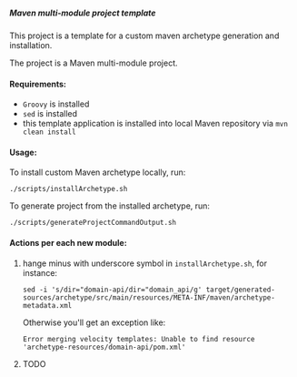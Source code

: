 ##### Maven multi-module project template

This project is a template for a custom maven archetype generation and installation.

The project is a Maven multi-module project.

#### Requirements:

- `Groovy` is installed
- `sed` is installed
- this template application is installed into local Maven repository via `mvn clean install`

#### Usage:

To install custom Maven archetype locally, run: 

```./scripts/installArchetype.sh``` 

To generate project from the installed archetype, run:

```./scripts/generateProjectCommandOutput.sh```

#### Actions per each new module:

1. hange minus with underscore symbol in `installArchetype.sh`, for instance:

    ```
    sed -i 's/dir="domain-api/dir="domain_api/g' target/generated-sources/archetype/src/main/resources/META-INF/maven/archetype-metadata.xml

    ```
    
    Otherwise you'll get an exception like:
    ```
    Error merging velocity templates: Unable to find resource 'archetype-resources/domain-api/pom.xml'
    ```

2. TODO